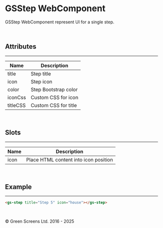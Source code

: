 # GSStep WebComponent

GSStep WebComponent represent UI for a single step.

 <br>
 
## Attributes
---
 
| Name               | Description                                                      |
|--------------------|------------------------------------------------------------------|
| title              | Step title                                                       |
| icon               | Step icon                                                        |
| color              | Step Bootstrap color                                             |
| iconCss            | Custom CSS for icon                                              |
| titleCSS           | Custom CSS for title                                             |
 
<br>

## Slots
---

| Name               | Description                                              |
|--------------------|----------------------------------------------------------|
| icon               | Place HTML content into icon position                    |

<br>

## Example
---

```html
<gs-step title="Step 5" icon="house"></gs-step>
```

<br>

&copy; Green Screens Ltd. 2016 - 2025
